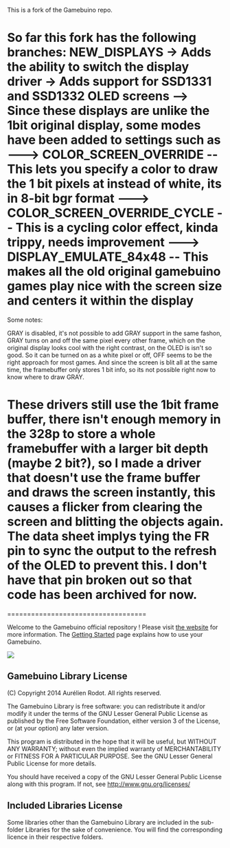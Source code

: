This is a fork of the Gamebuino repo.

So far this fork has the following branches:
NEW_DISPLAYS
-> Adds the ability to switch the display driver
-> Adds support for SSD1331 and SSD1332 OLED screens
--> Since these displays are unlike the 1bit original display, some modes have been added to settings such as
---> COLOR_SCREEN_OVERRIDE -- This lets you specify a color to draw the 1 bit pixels at instead of white, its in 8-bit bgr format
---> COLOR_SCREEN_OVERRIDE_CYCLE -- This is a cycling color effect, kinda trippy, needs improvement
---> DISPLAY_EMULATE_84x48 -- This makes all the old original gamebuino games play nice with the screen size and centers it within the display
====
Some notes:

GRAY is disabled, it's not possible to add GRAY support in the same fashon, GRAY turns on and off the same pixel every other frame, which on the original display looks cool with the right contrast, on the OLED is isn't so good.  So it can be turned on as a white pixel or off, OFF seems to be the right approach for most games.  And since the screen is blit all at the same time, the framebuffer only stores 1 bit info, so its not possible right now to know where to draw GRAY.

These drivers still use the 1bit frame buffer, there isn't enough memory in the 328p to store a whole framebuffer with a larger bit depth (maybe 2 bit?), so I made a driver that doesn't use the frame buffer and draws the screen instantly, this causes a flicker from clearing the screen and blitting the objects again.  The data sheet implys tying the FR pin to sync the output to the refresh of the OLED to prevent this.  I don't have that pin broken out so that code has been archived for now.
====




===================================

Welcome to the Gamebuino official repository !
Please visit [the website](http://gamebuino.com) for more information.
The [Getting Started](http://gamebuino.com/wiki/index.php?title=Getting_started) page explains how to use your Gamebuino.

![](http://gamebuino.com/wp-content/uploads/2013/10/gamebuino.gif)

Gamebuino Library License
-------------------------

(C) Copyright 2014 Aurélien Rodot. All rights reserved.

The Gamebuino Library is free software: you can redistribute it and/or modify
it under the terms of the GNU Lesser General Public License as published by
the Free Software Foundation, either version 3 of the License, or
(at your option) any later version.

This program is distributed in the hope that it will be useful,
but WITHOUT ANY WARRANTY; without even the implied warranty of
MERCHANTABILITY or FITNESS FOR A PARTICULAR PURPOSE.  See the
GNU Lesser General Public License for more details.

You should have received a copy of the GNU Lesser General Public License
along with this program.  If not, see <http://www.gnu.org/licenses/>

Included Libraries License
--------------------------

Some libraries other than the Gamebuino Library are included in the sub-folder Libraries for the sake of convenience. You will find the corresponding licence in their respective folders.

